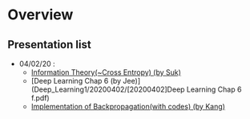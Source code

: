 # Overview

## Presentation list
  - 04/02/20 : 
    - [Information Theory(~Cross Entropy) (by Suk)](Deep_Learning1/20200402/[20200402]Information_Theory.pdf)
    - [Deep Learning Chap 6 (by Jee)](Deep_Learning1/20200402/[20200402]Deep Learning Chap 6 f.pdf)
    - [Implementation of Backpropagation(with codes) (by Kang)](Deep_Learning1/20200402/[20200402]개별연구_backprop.pdf)
